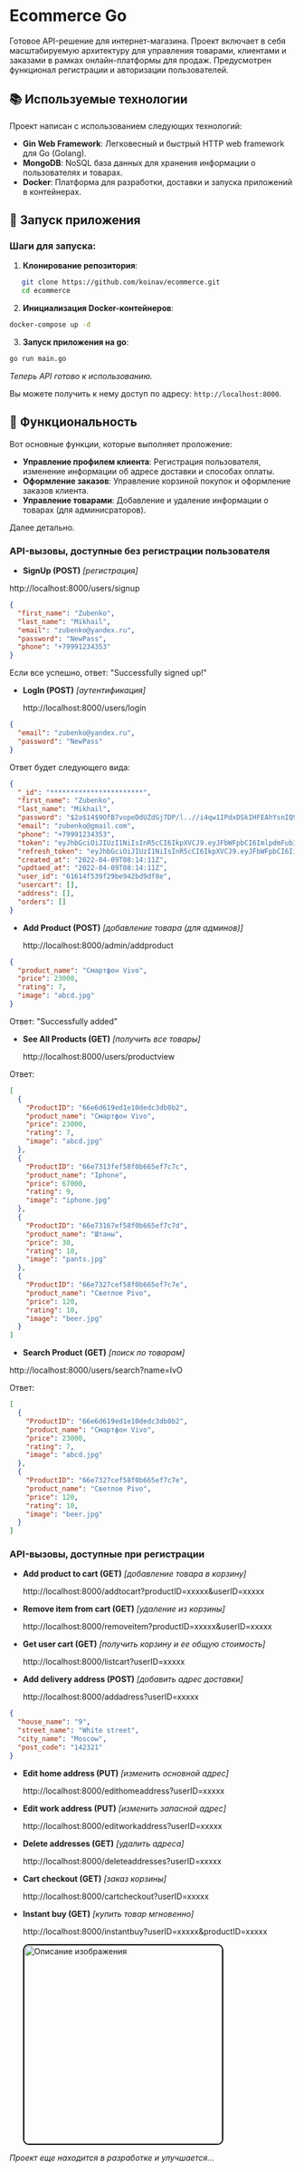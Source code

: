 # Ecommerce Go

Готовое API-решение для интернет-магазина. Проект включает в себя масштабируемую архитектуру для управления товарами, клиентами и заказами в рамках онлайн-платформы для продаж. Предусмотрен функционал регистрации и авторизации пользователей. 

## 📚 Используемые технологии

Проект написан с использованием следующих технологий:

- **Gin Web Framework**: Легковесный и быстрый HTTP web framework для Go (Golang).
- **MongoDB**: NoSQL база данных для хранения информации о пользователях и товарах.
- **Docker**: Платформа для разработки, доставки и запуска приложений в контейнерах.

## 🚀 Запуск приложения

### Шаги для запуска:

1. **Клонирование репозитория**:
```bash
   git clone https://github.com/koinav/ecommerce.git
   cd ecommerce
```

2. **Инициализация Docker-контейнеров**:
```bash
docker-compose up -d
```

3. **Запуск приложения на go**:
```bash
go run main.go
```

_Теперь API готово к использованию._

Вы можете получить к нему доступ по адресу: `http://localhost:8000`.

## 📄 Функциональность

Вот основные функции, которые выполняет проложение:

- **Управление профилем клиента**: Регистрация пользователя, изменение информации об адресе доставки и способах оплаты.
- **Оформление заказов**: Управление корзиной покупок и оформление заказов клиента.
- **Управление товарами**: Добавление и удаление информации о товарах (для админисраторов).

Далее детально.

### API-вызовы, доступные без регистрации пользователя

- **SignUp (POST)** _[регистрация]_

http://localhost:8000/users/signup

```json
{
  "first_name": "Zubenko",
  "last_name": "Mikhail",
  "email": "zubenko@yandex.ru",
  "password": "NewPass",
  "phone": "+79991234353"
}
```

Если все успешно, ответ: "Successfully signed up!"

- **LogIn (POST)** _[аутентификация]_

  http://localhost:8000/users/login

```json
{
  "email": "zubenko@yandex.ru",
  "password": "NewPass"
}
```

Ответ будет следующего вида:

```json
{
  "_id": "***********************",
  "first_name": "Zubenko",
  "last_name": "Mikhail",
  "password": "$2a$14$9OfB7vopeDdUZdGj7DP/l..//i4qw1IPdxDSkIHFEAhYsnIQ9d0XK",
  "email": "zubenko@gmail.com",
  "phone": "+79991234353",
  "token": "eyJhbGciOiJIUzI1NiIsInR5cCI6IkpXVCJ9.eyJFbWFpbCI6ImlpdmFub3ZAeWFuZGV4LnJ1IiwiRmlyc3ROYW1lIjoiSXZhbiIsIkxhc3ROYW1lIjoiSXZhbm92IiwiVWlkIjoiNjZlNmQ2MDBlZDFlMTBkZWRjM2RiMGIxIiwiZXhwIjoxNzI2NDkwNDk2fQ.yp3pDNKTkOMn6gte6cU7UJRzL-i6P6qcVxdOQtPZz_c",
  "refresh_token": "eyJhbGciOiJIUzI1NiIsInR5cCI6IkpXVCJ9.eyJFbWFpbCI6IiIsIkZpcnN0TmFtZSI6IiIsIkxhc3ROYW1lIjoiIiwiVWlkIjoiIiwiZXhwIjoxNzI3MDA4ODk2fQ.MLomPHXbmQfWcPchaSv3w9zxsBiezMFgIP7Rf3H9SzU",
  "created_at": "2022-04-09T08:14:11Z",
  "updtaed_at": "2022-04-09T08:14:11Z",
  "user_id": "61614f539f29be942bd9df8e",
  "usercart": [],
  "address": [],
  "orders": []
}
```

- **Add Product (POST)** _[добавление товара (для админов)]_

  http://localhost:8000/admin/addproduct

```json
{
  "product_name": "Смартфон Vivo",
  "price": 23000,
  "rating": 7,
  "image": "abcd.jpg"
}
```

Ответ: "Successfully added"

- **See All Products (GET)** _[получить все товары]_

  http://localhost:8000/users/productview

Ответ:

```json
[
  {
    "ProductID": "66e6d619ed1e10dedc3db0b2",
    "product_name": "Смартфон Vivo",
    "price": 23000,
    "rating": 7,
    "image": "abcd.jpg"
  },
  {
    "ProductID": "66e7313fef58f0b665ef7c7c",
    "product_name": "Iphone",
    "price": 67000,
    "rating": 9,
    "image": "iphone.jpg"
  },
  {
    "ProductID": "66e73167ef58f0b665ef7c7d",
    "product_name": "Штаны",
    "price": 30,
    "rating": 10,
    "image": "pants.jpg"
  },
  {
    "ProductID": "66e7327cef58f0b665ef7c7e",
    "product_name": "Светлое Pivo",
    "price": 120,
    "rating": 10,
    "image": "beer.jpg"
  }
]
```

- **Search Product (GET)** _[поиск по товарам]_

http://localhost:8000/users/search?name=IvO

Ответ:

```json
[
  {
    "ProductID": "66e6d619ed1e10dedc3db0b2",
    "product_name": "Смартфон Vivo",
    "price": 23000,
    "rating": 7,
    "image": "abcd.jpg"
  },
  {
    "ProductID": "66e7327cef58f0b665ef7c7e",
    "product_name": "Светлое Pivo",
    "price": 120,
    "rating": 10,
    "image": "beer.jpg"
  }
]
```

### API-вызовы, доступные при регистрации

- **Add product to cart (GET)** _[добавление товара в корзину]_

  http://localhost:8000/addtocart?productID=xxxxx&userID=xxxxx

- **Remove item from cart (GET)** _[удаление из корзины]_

  http://localhost:8000/removeitem?productID=xxxxx&userID=xxxxx

- **Get user cart (GET)** _[получить корзину и ее общую стоимость]_

  http://localhost:8000/listcart?userID=xxxxx

- **Add delivery address (POST)** _[добавить адрес доставки]_

  http://localhost:8000/addadress?userID=xxxxx

```json
{
  "house_name": "9",
  "street_name": "White street",
  "city_name": "Moscow",
  "post_code": "142321"
}
```

- **Edit home address (PUT)** _[изменить основной адрес]_

  http://localhost:8000/edithomeaddress?userID=xxxxx

- **Edit work address (PUT)** _[изменить запасной адрес]_

  http://localhost:8000/editworkaddress?userID=xxxxx

- **Delete addresses (GET)** _[удалить адреса]_

  http://localhost:8000/deleteaddresses?userID=xxxxx

- **Cart checkout (GET)** _[заказ корзины]_

  http://localhost:8000/cartcheckout?userID=xxxxx

- **Instant buy (GET)** _[купить товар мгновенно]_

  http://localhost:8000/instantbuy?userID=xxxxx&productID=xxxxx

  <img src="structure.png" alt="Описание изображения" style="border: 2px solid #000; border-radius: 10px; width: 350;">

_Проект еще находится в разработке и улучшается..._
